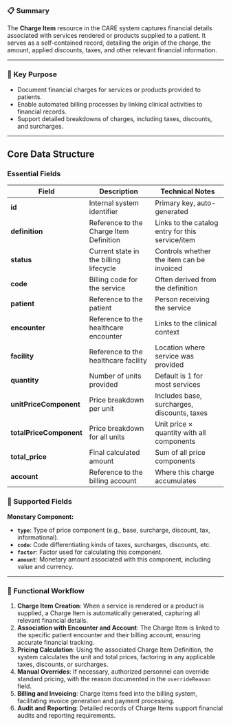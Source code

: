 ### 📋 Summary

The **Charge Item** resource in the CARE system captures financial details associated with services rendered or products supplied to a patient. It serves as a self-contained record, detailing the origin of the charge, the amount, applied discounts, taxes, and other relevant financial information.

---

### 🎯 Key Purpose

- Document financial charges for services or products provided to patients.
- Enable automated billing processes by linking clinical activities to financial records.
- Support detailed breakdowns of charges, including taxes, discounts, and surcharges.

---

## Core Data Structure

### Essential Fields

| Field                   | Description                             | Technical Notes                                  |
| ----------------------- | --------------------------------------- | ------------------------------------------------ |
| **id**                  | Internal system identifier              | Primary key, auto-generated                      |
| **definition**          | Reference to the Charge Item Definition | Links to the catalog entry for this service/item |
| **status**              | Current state in the billing lifecycle  | Controls whether the item can be invoiced        |
| **code**                | Billing code for the service            | Often derived from the definition                |
| **patient**             | Reference to the patient                | Person receiving the service                     |
| **encounter**           | Reference to the healthcare encounter   | Links to the clinical context                    |
| **facility**            | Reference to the healthcare facility    | Location where service was provided              |
| **quantity**            | Number of units provided                | Default is 1 for most services                   |
| **unitPriceComponent**  | Price breakdown per unit                | Includes base, surcharges, discounts, taxes      |
| **totalPriceComponent** | Price breakdown for all units           | Unit price × quantity with all components        |
| **total_price**         | Final calculated amount                 | Sum of all price components                      |
| **account**             | Reference to the billing account        | Where this charge accumulates                    |

### 📄 Supported Fields

**Monetary Component:**

- **`type`**: Type of price component (e.g., base, surcharge, discount, tax, informational).
- **`code`**: Code differentiating kinds of taxes, surcharges, discounts, etc.
- **`factor`**: Factor used for calculating this component.
- **`amount`**: Monetary amount associated with this component, including value and currency.

---

### 🔁 Functional Workflow

1. **Charge Item Creation**: When a service is rendered or a product is supplied, a Charge Item is automatically generated, capturing all relevant financial details.
2. **Association with Encounter and Account**: The Charge Item is linked to the specific patient encounter and their billing account, ensuring accurate financial tracking.
3. **Pricing Calculation**: Using the associated Charge Item Definition, the system calculates the unit and total prices, factoring in any applicable taxes, discounts, or surcharges.
4. **Manual Overrides**: If necessary, authorized personnel can override standard pricing, with the reason documented in the `overrideReason` field.
5. **Billing and Invoicing**: Charge Items feed into the billing system, facilitating invoice generation and payment processing.
6. **Audit and Reporting**: Detailed records of Charge Items support financial audits and reporting requirements.
